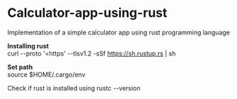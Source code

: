 # Calculator-app-using-rust
Implementation of a  simple calculator app using rust programming language

<strong>Installing rust</strong></br>
curl --proto '=https' --tlsv1.2 -sSf https://sh.rustup.rs | sh</br>

<strong>Set path</strong></br>
source $HOME/.cargo/env</br>

Check if rust is installed using rustc --version</br>


